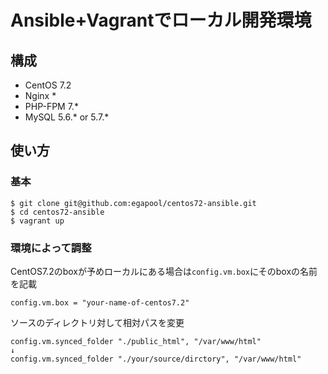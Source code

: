 # Ansible+Vagrantでローカル開発環境

## 構成

* CentOS 7.2
* Nginx *
* PHP-FPM 7.*
* MySQL 5.6.* or 5.7.*

## 使い方

### 基本
```
$ git clone git@github.com:egapool/centos72-ansible.git
$ cd centos72-ansible
$ vagrant up
```

### 環境によって調整
CentOS7.2のboxが予めローカルにある場合は`config.vm.box`にそのboxの名前を記載
```
config.vm.box = "your-name-of-centos7.2"
```

ソースのディレクトリ対して相対パスを変更
```
config.vm.synced_folder "./public_html", "/var/www/html"
↓
config.vm.synced_folder "./your/source/dirctory", "/var/www/html"
```
